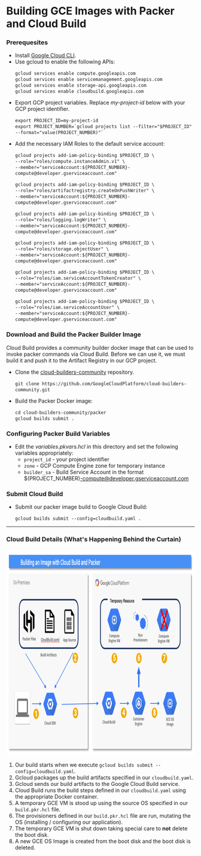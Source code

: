 # Building GCE Images with Packer and Cloud Build
### Prerequesites

* Install [Google Cloud CLI](https://cloud.google.com/sdk?hl=en).
* Use gcloud to enable the following APIs:
  ```
  gcloud services enable compute.googleapis.com
  gcloud services enable servicemanagement.googleapis.com
  gcloud services enable storage-api.googleapis.com
  gcloud services enable cloudbuild.googleapis.com
  ```
* Export GCP project variables.  Replace *my-project-id* below with your GCP project identifier.
  ```
  export PROJECT_ID=my-project-id
  export PROJECT_NUMBER=`gcloud projects list --filter="$PROJECT_ID" --format="value(PROJECT_NUMBER)"`
  ```
* Add the necessary IAM Roles to the default service account:
  ```
  gcloud projects add-iam-policy-binding $PROJECT_ID \
  --role="roles/compute.instanceAdmin.v1" \
  --member="serviceAccount:${PROJECT_NUMBER}-compute@developer.gserviceaccount.com"
  ```
  ```
  gcloud projects add-iam-policy-binding $PROJECT_ID \
  --role="roles/artifactregistry.createOnPushWriter" \
  --member="serviceAccount:${PROJECT_NUMBER}-compute@developer.gserviceaccount.com"
  ```
  ```
  gcloud projects add-iam-policy-binding $PROJECT_ID \
  --role="roles/logging.logWriter" \
  --member="serviceAccount:${PROJECT_NUMBER}-compute@developer.gserviceaccount.com"
  ```
  ```
  gcloud projects add-iam-policy-binding $PROJECT_ID \
  --role="roles/storage.objectUser" \
  --member="serviceAccount:${PROJECT_NUMBER}-compute@developer.gserviceaccount.com"
  ```
  ```
  gcloud projects add-iam-policy-binding $PROJECT_ID \
  --role="roles/iam.serviceAccountTokenCreator" \
  --member="serviceAccount:${PROJECT_NUMBER}-compute@developer.gserviceaccount.com"
  ```
  ```
  gcloud projects add-iam-policy-binding $PROJECT_ID \
  --role="roles/iam.serviceAccountUser" \
  --member="serviceAccount:${PROJECT_NUMBER}-compute@developer.gserviceaccount.com"
  ```
    
### Download and Build the Packer Builder Image
Cloud Build provides a community builder docker image that can be used to invoke packer commands via Cloud Build. Before we can use it, we must build it and push it to the Artifact Registry in our GCP project.

* Clone the [cloud-builders-community](https://github.com/GoogleCloudPlatform/cloud-builders-community) repository.
  ```
  git clone https://github.com/GoogleCloudPlatform/cloud-builders-community.git
  ```
* Build the Packer Docker image:
  ```
  cd cloud-builders-community/packer
  gcloud builds submit .
  ```
  
### Configuring Packer Build Variables
* Edit the *variables.pkvars.hcl* in this directory and set the following variables appropriately:
  * `project_id` - your project identifier
  * `zone` - GCP Compute Engine zone for temporary instance
  * `builder_sa` - Build Service Account in the format $(PROJECT_NUMBER)-compute@developer.gserviceaccount.com
 
### Submit Cloud Build
* Submit our packer image build to Google Cloud Build:
  ```
  gcloud builds submit --config=cloudbuild.yaml .
  ```
---
### Cloud Build Details (What's Happening Behind the Curtain)
<img src="../../images/packer-build.png" alt="On Nooo!" witdh="550" height="550">

1. Our build starts when we execute `gcloud builds submit --config=cloudbuild.yaml`.
2. Gcloud packages up the build artifacts specified in our `cloudbuild.yaml`.
3. Gcloud sends our build artifacts to the Google Cloud Build service.
4. Cloud Build runs the build steps defined in our `cloudbuild.yaml` using the appropriate Docker container.
5. A temporary GCE VM is stood up using the source OS specified in our `build.pkr.hcl` file.
6. The provisioners defined in our `build.pkr.hcl` file are run, mutating the OS (installing / configuring our application).
7. The temporary GCE VM is shut down taking special care to __not__ delete the boot disk.
8. A new GCE OS Image is created from the boot disk and the boot disk is deleted.

